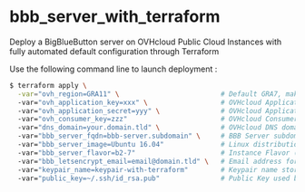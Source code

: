 # bbb_server_with_terraform
Deploy a BigBlueButton server on OVHcloud Public Cloud Instances with fully automated default configuration through Terraform

Use the following command line to launch deployment :

```bash
$ terraform apply \
  -var="ovh_region=GRA11" \                         # Default GRA7, make sure this region is available on your project
  -var="ovh_application_key=xxx" \                  # OVHcloud Application Key, use https://www.ovh.com/auth/createToken/ to generate one
  -var="ovh_application_secret=yyy" \               # OVHcloud Application Secret
  -var="ovh_consumer_key=zzz"                       # OVHcloud Consumer Key
  -var="dns_domain=your.domain.tld" \               # OVHcloud DNS domain already available on your account
  -var="bbb_server_fqdn=bbb-server.subdomain" \     # BBB Server subdomain (without OVHcloud DNS domain)
  -var="bbb_server_image=Ubuntu 16.04"              # Linux distribution used for deployement, default is Ubuntu 16.04 (currently only supported)
  -var="bbb_server_flavor=b2-7"                     # Instance Flavor (CPU,RAM,Disk config)
  -var="bbb_letsencrypt_email=email@domain.tld" \   # Email address for Let's Encrypt to generate a valid SSL certificate for the host
  -var="keypair_name=keypair-with-terraform"        # Keypair name stored in Openstack
  -var="public_key=~/.ssh/id_rsa.pub"               # Public Key used by Openstack
